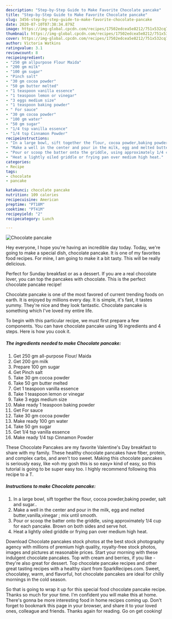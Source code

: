 ```yaml
---
description: "Step-by-Step Guide to Make Favorite Chocolate pancake"
title: "Step-by-Step Guide to Make Favorite Chocolate pancake"
slug: 3456-step-by-step-guide-to-make-favorite-chocolate-pancake
date: 2020-07-10T07:38:34.879Z
image: https://img-global.cpcdn.com/recipes/17502edcea5e8212/751x532cq70/chocolate-pancake-recipe-main-photo.jpg
thumbnail: https://img-global.cpcdn.com/recipes/17502edcea5e8212/751x532cq70/chocolate-pancake-recipe-main-photo.jpg
cover: https://img-global.cpcdn.com/recipes/17502edcea5e8212/751x532cq70/chocolate-pancake-recipe-main-photo.jpg
author: Victoria Watkins
ratingvalue: 3.1
reviewcount: 8
recipeingredient:
- "250 gm allpurpose Flour Maida"
- "200 gm milk"
- "100 gm sugar"
- "Pinch salt"
- "30 gm cocoa powder"
- "50 gm butter melted"
- "1 teaspoon vanilla essence"
- "1 teaspoon lemon or vinegar"
- "3 eggs medium size"
- "1 teaspoon baking powder"
- " For sauce"
- "30 gm cocoa powder"
- "100 gm water"
- "50 gm sugar"
- "1/4 tsp vanilla essence"
- "1/4 tsp Cinnamon Powder"
recipeinstructions:
- "In a large bowl, sift together the flour, cocoa powder,baking powder, salt and sugar.."
- "Make a well in the center and pour in the milk, egg and melted butter,vanilla,vinegar ; mix until smooth."
- "Pour or scoop the batter onto the griddle, using approximately 1/4 cup for each pancake. Brown on both sides and serve hot."
- "Heat a lightly oiled griddle or frying pan over medium high heat."
categories:
- Recipe
tags:
- chocolate
- pancake

katakunci: chocolate pancake 
nutrition: 109 calories
recipecuisine: American
preptime: "PT18M"
cooktime: "PT41M"
recipeyield: "2"
recipecategory: Lunch

---
```



![Chocolate pancake](https://img-global.cpcdn.com/recipes/17502edcea5e8212/751x532cq70/chocolate-pancake-recipe-main-photo.jpg)

Hey everyone, I hope you're having an incredible day today. Today, we're going to make a special dish, chocolate pancake. It is one of my favorites food recipes. For mine, I am going to make it a bit tasty. This will be really delicious.

Perfect for Sunday breakfast or as a dessert. If you are a real chocolate lover, you can top the pancakes with chocolate. This is the perfect chocolate pancake recipe!

Chocolate pancake is one of the most favored of current trending foods on earth. It is enjoyed by millions every day. It is simple, it's fast, it tastes yummy. They're nice and they look fantastic. Chocolate pancake is something which I've loved my entire life.


To begin with this particular recipe, we must first prepare a few components. You can have chocolate pancake using 16 ingredients and 4 steps. Here is how you cook it.

<!--inarticleads1-->

##### The ingredients needed to make Chocolate pancake:

1. Get 250 gm all-purpose Flour/ Maida
1. Get 200 gm milk
1. Prepare 100 gm sugar
1. Get Pinch salt
1. Take 30 gm cocoa powder
1. Take 50 gm butter melted
1. Get 1 teaspoon vanilla essence
1. Take 1 teaspoon lemon or vinegar
1. Take 3 eggs medium size
1. Make ready 1 teaspoon baking powder
1. Get  For sauce
1. Take 30 gm cocoa powder
1. Make ready 100 gm water
1. Take 50 gm sugar
1. Get 1/4 tsp vanilla essence
1. Make ready 1/4 tsp Cinnamon Powder


These Chocolate Pancakes are my favorite Valentine&#39;s Day breakfast to share with my family. These healthy chocolate pancakes have fiber, protein, and complex carbs, and aren&#39;t too sweet. Making this chocolate pancakes is seriously easy, like «oh my gosh this is so easy» kind of easy, so this tutorial is going to be super easy too. I highly recommend following this recipe to a T. 

<!--inarticleads2-->

##### Instructions to make Chocolate pancake:

1. In a large bowl, sift together the flour, cocoa powder,baking powder, salt and sugar..
1. Make a well in the center and pour in the milk, egg and melted butter,vanilla,vinegar ; mix until smooth.
1. Pour or scoop the batter onto the griddle, using approximately 1/4 cup for each pancake. Brown on both sides and serve hot.
1. Heat a lightly oiled griddle or frying pan over medium high heat.


Download Chocolate pancakes stock photos at the best stock photography agency with millions of premium high quality, royalty-free stock photos, images and pictures at reasonable prices. Start your morning with these indulgent chocolate pancakes. Top with cream and berries, if you like - they&#39;re also great for dessert. Top chocolate pancake recipes and other great tasting recipes with a healthy slant from SparkRecipes.com. Sweet, chocolatey, warm, and flavorful, hot chocolate pancakes are ideal for chilly mornings in the cold season. 

So that is going to wrap it up for this special food chocolate pancake recipe. Thanks so much for your time. I'm confident you will make this at home. There's gonna be more interesting food in home recipes coming up. Don't forget to bookmark this page in your browser, and share it to your loved ones, colleague and friends. Thanks again for reading. Go on get cooking!
